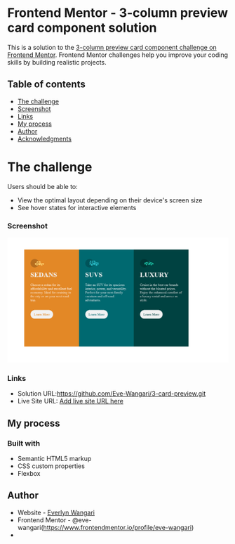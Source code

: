 # Frontend Mentor - 3-column preview card component solution

This is a solution to the [3-column preview card component challenge on Frontend Mentor](https://www.frontendmentor.io/challenges/3column-preview-card-component-pH92eAR2-). Frontend Mentor challenges help you improve your coding skills by building realistic projects. 

## Table of contents


  - [The challenge](#the-challenge)
  - [Screenshot](#screenshot)
  - [Links](#links)
- [My process](#my-process)
- [Author](#author)
- [Acknowledgments](#acknowledgments)

# The challenge

Users should be able to:

- View the optimal layout depending on their device's screen size
- See hover states for interactive elements

### Screenshot

![](./images/screenshot.png)


### Links

- Solution URL:https://github.com/Eve-Wangari/3-card-preview.git
- Live Site URL: [Add live site URL here](https://your-live-site-url.com)

## My process

### Built with

- Semantic HTML5 markup
- CSS custom properties
- Flexbox

## Author

- Website - [Everlyn Wangari](https://www.your-site.com)
- Frontend Mentor - @eve-wangari(https://www.frontendmentor.io/profile/eve-wangari)
-
